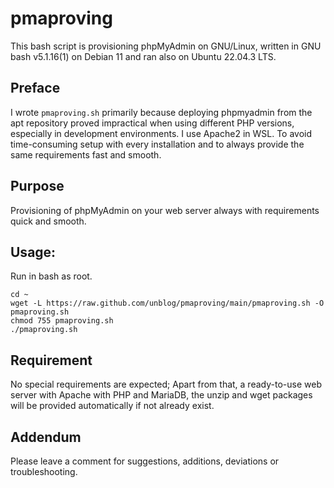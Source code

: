 # pmaproving

This bash script is provisioning phpMyAdmin on GNU/Linux, written in GNU bash v5.1.16(1) on Debian 11 and ran also on Ubuntu 22.04.3 LTS.

## Preface

I wrote `pmaproving.sh` primarily because deploying phpmyadmin from the apt repository proved impractical when using different PHP versions, especially in development environments. I use Apache2 in WSL. To avoid time-consuming setup with every installation and to always provide the same requirements fast and smooth.

## Purpose

Provisioning of phpMyAdmin on your web server always with requirements quick and smooth.

## Usage:

Run in bash as root.

```
cd ~
wget -L https://raw.github.com/unblog/pmaproving/main/pmaproving.sh -O pmaproving.sh
chmod 755 pmaproving.sh
./pmaproving.sh
```

## Requirement

No special requirements are expected; Apart from that, a ready-to-use web server with Apache with PHP and MariaDB, the unzip and wget packages will be provided automatically if not already exist.

## Addendum

Please leave a comment for suggestions, additions, deviations or troubleshooting.